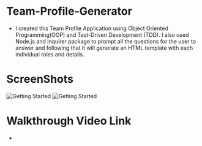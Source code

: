 # Team-Profile-Generator

* I created this Team Profile Application using Object Oriented Programming(OOP) and Test-Driven Development (TDD). I also used Node.js and inquirer package to prompt all the questions for the user to answer and following that it will generate an HTML template with each individual roles and details.


# ScreenShots

![Getting Started]()
![Getting Started]()

# Walkthrough Video Link

* 